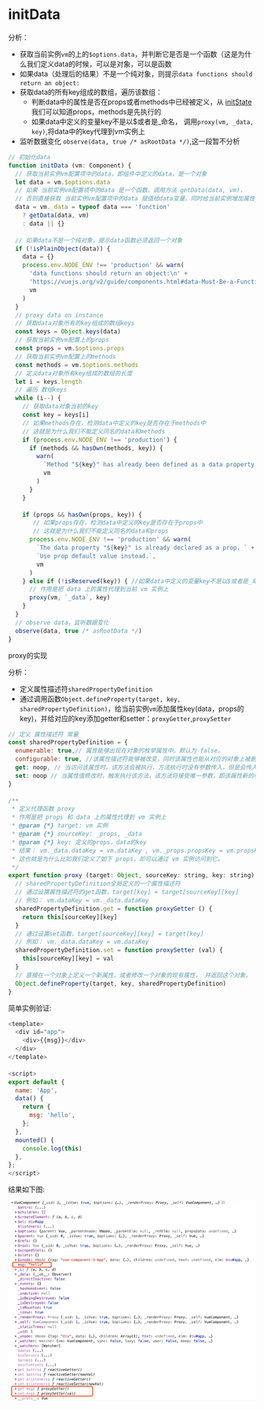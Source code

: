 # initData

分析：

* 获取当前实例`vm`的上的`$options.data`，并判断它是否是一个函数（这是为什么我们定义data的时候，可以是对象，可以是函数
* 如果data（处理后的结果）不是一个纯对象，则提示`data functions should return an object:`
* 获取data的所有key组成的数组，遍历该数组：
    * 判断data中的属性是否在props或者methods中已经被定义，从 [initState](./initState.md) 我们可以知道props，methods是先执行的
    * 如果data中定义的变量key不是以$或者是_命名， 调用`proxy(vm, _data, key)`,将data中的key代理到vm实例上
* 监听数据变化 `observe(data, true /* asRootData */)`,这一段暂不分析

``` javascript
// 初始化data
function initData (vm: Component) {
  // 获取当前实例vm配置项中的data，即组件中定义的data，是一个对象
  let data = vm.$options.data
  // 如果 当前实例vm配置项中的data 是一个函数，调用方法 getData(data, vm)，
  // 否则直接获取 当前实例vm配置项中的data 赋值给data变量，同时给当前实例增加属性_data
  data = vm._data = typeof data === 'function'
    ? getData(data, vm)
    : data || {}

  // 如果data不是一个纯对象，提示data函数必须返回一个对象
  if (!isPlainObject(data)) {
    data = {}
    process.env.NODE_ENV !== 'production' && warn(
      'data functions should return an object:\n' +
      'https://vuejs.org/v2/guide/components.html#data-Must-Be-a-Function',
      vm
    )
  }
  // proxy data on instance
  // 获取data对象所有的key组成的数组keys
  const keys = Object.keys(data)
  // 获取当前实例vm配置上的props
  const props = vm.$options.props
  // 获取当前实例vm配置上的methods
  const methods = vm.$options.methods
  // 定义data对象所有key组成的数组的长度
  let i = keys.length
  // 遍历 数组keys
  while (i--) {
    // 获取data对象当前的key
    const key = keys[i]
    // 如果methods存在，检测data中定义的key是否存在于methods中
    // 这就是为什么我们不能定义同名的data和methods
    if (process.env.NODE_ENV !== 'production') {
      if (methods && hasOwn(methods, key)) {
        warn(
          `Method "${key}" has already been defined as a data property.`,
          vm
        )
      }
    }

    if (props && hasOwn(props, key)) {
       // 如果props存在，检测data中定义的key是否存在于props中
       // 这就是为什么我们不能定义同名的data和props
      process.env.NODE_ENV !== 'production' && warn(
        `The data property "${key}" is already declared as a prop. ` +
        `Use prop default value instead.`,
        vm
      )
    } else if (!isReserved(key)) { //如果data中定义的变量key不是以$或者是_命名
      // 作用是把 data 上的属性代理到当前 vm 实例上
      proxy(vm, `_data`, key)
    }
  }
  // observe data，监听数据变化
  observe(data, true /* asRootData */)
}
```

proxy的实现

分析：

* 定义属性描述符`sharedPropertyDefinition`
* 通过调用函数`Object.defineProperty(target, key, sharedPropertyDefinition)`，给当前实例`vm`添加属性key(data，props的key)，并给对应的key添加getter和setter：`proxyGetter`,`proxySetter`

``` javascript
// 定义 属性描述符 常量
const sharedPropertyDefinition = {
  enumerable: true,// 属性能够出现在对象的枚举属性中。默认为 false。
  configurable: true, //该属性描述符能够被改变，同时该属性也能从对应的对象上被删除。默认为 false。
  get: noop, // 当访问该属性时，该方法会被执行，方法执行时没有参数传入，但是会传入this对象（由于继承关系，这里的this并不一定是定义该属性的对象）。
  set: noop // 当属性值修改时，触发执行该方法。该方法将接受唯一参数，即该属性新的参数值。
}

/**
 * 定义代理函数 proxy
 * 作用是把 props 和 data 上的属性代理到 vm 实例上
 * @param {*} target: vm 实例
 * @param {*} sourceKey: _props, _data
 * @param {*} key: 定义的props，data的key
 * 结果： vm._data.dataKey = vm.dataKey , vm._props.propsKey = vm.propsKey
 * 这也就是为什么比如我们定义了如下 props，却可以通过 vm 实例访问到它。
 */
export function proxy (target: Object, sourceKey: string, key: string) {
  // sharedPropertyDefinition全局定义的一个属性描述符
  // 通过设置属性描述符的get函数，target[key] = target[sourceKey][key]
  // 例如： vm.dataKey = vm._data.dataKey
  sharedPropertyDefinition.get = function proxyGetter () {
    return this[sourceKey][key]
  }
  // 通过设置set函数，target[sourceKey][key] = target[key]
  // 例如： vm._data.dataKey = vm.dataKey
  sharedPropertyDefinition.set = function proxySetter (val) {
    this[sourceKey][key] = val
  }
  // 直接在一个对象上定义一个新属性，或者修改一个对象的现有属性， 并返回这个对象。
  Object.defineProperty(target, key, sharedPropertyDefinition)
}
```

简单实例验证:

``` javascript
<template>
  <div id="app">
    <div>{{msg}}</div>
  </div>
</template>

<script>
export default {
  name: 'App',
  data() {
    return {
      msg: 'hello',
    };
  },
  mounted() {
    console.log(this)
  },
};
</script>

```

结果如下图:

<img src="./images/initData.png"/>